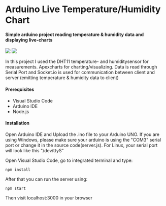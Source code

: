 # Arduino Live Temperature/Humidity Chart
#### Simple arduino project reading temperature & humidity data and displaying live-charts
<img src="https://github.com/AliEsenli/arduino-live-temperature/blob/master/public/temperature-chart.gif">
<img src="https://github.com/AliEsenli/arduino-live-temperature/blob/master/public/arduino-plan.png">

In this project I used the DHT11 temperature- and humiditysensor for measurements. Apexcharts for charting/visualizing. Data is read through Serial Port and Socket.io is used for communication between client and server (emitting temperature & humidity data to client)

#### Prerequisites
- Visual Studio Code 
- Arduino IDE
- Node.js

#### Installation
Open Arduino IDE and Upload the .ino file to your Arduino UNO. If you are using Windows, please make sure your arduino is using the "COM3" serial port or change it in the source code(server.js). For Linux, your serial port will look like this "/dev/ttyS"

Open Visual Studio Code, go to integrated terminal and type: 
```
npm install
```
After that you can run the server using:
```
npm start
```
Then visit localhost:3000 in your browser
